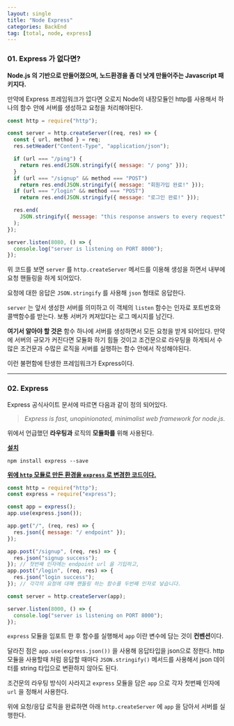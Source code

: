 ```yaml
---
layout: single
title: "Node Express"
categories: BackEnd
tag: [total, node, express]
---
```


### 01. Express 가 없다면?

**Node.js 의 기반으로 만들어졌으며, 노드환경을 좀 더 낫게 만들어주는 Javascript 패키지다.**

만약에 Express 프레임워크가 없다면 오로지 Node의 내장모듈인 http를 사용해서 하나의 함수 안에 서버를 생성하고 요청을 처리해야된다.

```js
const http = require("http");

const server = http.createServer((req, res) => {
  const { url, method } = req;
  res.setHeader("Content-Type", "application/json");

  if (url === "/ping") {
    return res.end(JSON.stringify({ message: "/ pong" }));
  }
  if (url === "/signup" && method === "POST")
    return res.end(JSON.stringify({ message: "회원가입 완료!" }));
  if (url === "/login" && method === "POST")
    return res.end(JSON.stringify({ message: "로그인 완료!" }));

  res.end(
    JSON.stringify({ message: "this response answers to every request" })
  );
});

server.listen(8080, () => {
  console.log("server is listening on PORT 8000");
});
```

위 코드를 보면 `server` 를 `http.createServer` 메서드를 이용해 생성을 하면서 내부에 요청 핸들링을 하게 되어있다.

요청에 대한 응답은 `JSON.stringify` 를 사용해 `json` 형태로 응답한다.

`server` 는 앞서 생성한 서버를 의미하고 이 객체의 `listen` 함수는 인자로 포트번호와 콜백함수를 받는다. 보통 서버가 켜져있다는 로그 메시지를 남긴다.

**여기서 알아야 할 것은** 함수 하나에 서버를 생성하면서 모든 요청을 받게 되어있다. 만약에 서버의 규모가 커진다면 모듈화 하기 힘들 것이고 조건문으로 라우팅을 하게되서 수많은 조건문과 수많은 로직을 서버를 실행하는 함수 안에서 작성해야된다.

이런 불편함에 탄생한 프레임워크가 Express이다.

---

### 02. Express

Express 공식사이트 문서에 따르면 다음과 같이 정의 되어있다.

> _Express is fast, unopinionated, minimalist web framework for node.js._

위에서 언급했던 **라우팅과** 로직의 **모듈화를** 위해 사용된다.

<u>**설치**</u>

```
npm install express --save
```

<u>**위에 `http` 모듈로 만든 환경을 `express` 로 변경한 코드이다.**</u>

```js
const http = require("http");
const express = require("express");

const app = express();
app.use(express.json());

app.get("/", (req, res) => {
  res.json({ message: "/ endpoint" });
});

app.post("/signup", (req, res) => {
  res.json("signup success");
}); // 첫번째 인자에는 endpoint url 을 기입하고,
app.post("/login", (req, res) => {
  res.json("login success");
}); // 각각의 요청에 대해 핸들링 하는 함수를 두번째 인자로 넣습니다.

const server = http.createServer(app);

server.listen(8000, () => {
  console.log("server is listening on PORT 8000");
});
```

`express` 모듈을 임포트 한 후 함수를 실행해서 `app` 이란 변수에 담는 것이 **컨벤션**이다.

달라진 점은 `app.use(express.json())` 을 사용해 응답타입을 json으로 정한다. http 모듈을 사용할때 처럼 응답할 때마다 `JSON.stringify()` 메서드를 사용해서 json 데이터를 string 타입으로 변환하지 않아도 된다.

조건문의 라우팅 방식이 사라지고 `express` 모듈을 담은 `app` 으로 각자 첫번째 인자에 `url` 을 정해서 사용한다.

위에 요청/응답 로직을 완료하면 아래 `http.createServer` 에 `app` 을 담아서 서버를 실행한다.
